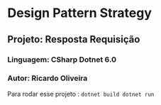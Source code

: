 ﻿# Design Pattern Strategy
## Projeto: Resposta Requisição
### Linguagem: CSharp Dotnet 6.0
### Autor: Ricardo Oliveira


Para rodar esse projeto : 
`
dotnet build
dotnet run
`
